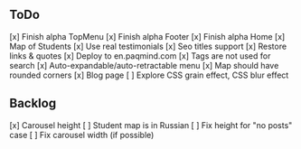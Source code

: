 ## ToDo

[x] Finish alpha TopMenu
[x] Finish alpha Footer
[x] Finish alpha Home
  [x] Map of Students
  [x] Use real testimonials
[x] Seo titles support
[x] Restore links & quotes
[x] Deploy to en.paqmind.com
[x] Tags are not used for search
[x] Auto-expandable/auto-retractable menu
[x] Map should have rounded corners
[x] Blog page
[ ] Explore CSS grain effect, CSS blur effect
 
## Backlog

[x] Carousel height
[ ] Student map is in Russian
[ ] Fix height for "no posts" case
[ ] Fix carousel width (if possible)



